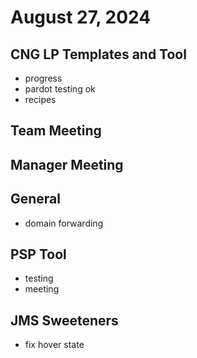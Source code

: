 # August 27, 2024

## CNG LP Templates and Tool
- progress
- pardot testing ok
- recipes

## Team Meeting

## Manager Meeting

## General
- domain forwarding

## PSP Tool
- testing
- meeting

## JMS Sweeteners
- fix hover state